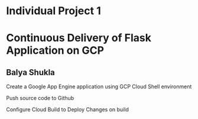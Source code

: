 # Individual Project 1
# Continuous Delivery of Flask Application on GCP
## Balya Shukla

Create a Google App Engine application using GCP Cloud Shell environment

Push source code to Github

Configure Cloud Build to Deploy Changes on build